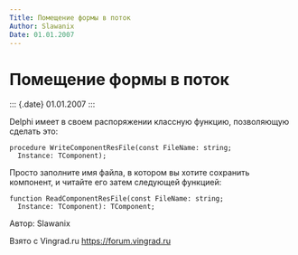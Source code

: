 ```yaml
---
Title: Помещение формы в поток
Author: Slawanix
Date: 01.01.2007
---
```



Помещение формы в поток
=======================

::: {.date}
01.01.2007
:::

Delphi имеет в своем распоряжении классную функцию, позволяющую сделать
это:

    procedure WriteComponentResFile(const FileName: string;
      Instance: TComponent);

Просто заполните имя файла, в котором вы хотите сохранить компонент, и
читайте его затем следующей функцией:

    function ReadComponentResFile(const FileName: string;
      Instance: TComponent): TComponent;

Автор: Slawanix

Взято с Vingrad.ru <https://forum.vingrad.ru>
